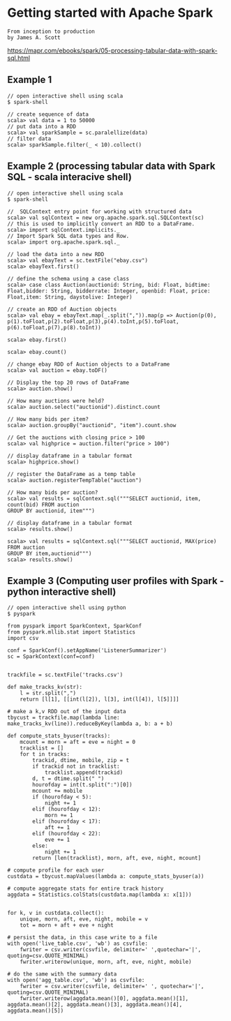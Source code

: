 # Getting started with Apache Spark
	From inception to production
	by James A. Scott

<https://mapr.com/ebooks/spark/05-processing-tabular-data-with-spark-sql.html>

## Example 1
	// open interactive shell using scala
	$ spark-shell

	// create sequence of data 
	scala> val data = 1 to 50000
	// put data into a RDD
	scala> val sparkSample = sc.paralellize(data)
	// filter data 
	scala> sparkSample.filter(_ < 10).collect()


## Example 2 (processing tabular data with Spark SQL - scala interacive shell)
	
	// open interactive shell using scala
	$ spark-shell

	//  SQLContext entry point for working with structured data
	scala> val sqlContext = new org.apache.spark.sql.SQLContext(sc)
	// this is used to implicitly convert an RDD to a DataFrame.
	scala> import sqlContext.implicits._
	// Import Spark SQL data types and Row.
	scala> import org.apache.spark.sql._

	// load the data into a new RDD	
	scala> val ebayText = sc.textFile("ebay.csv")
	scala> ebayText.first()

	// define the schema using a case class
	scala> case class Auction(auctionid: String, bid: Float, bidtime: Float,bidder: String, bidderrate: Integer, openbid: Float, price: Float,item: String, daystolive: Integer)

	// create an RDD of Auction objects
	scala> val ebay = ebayText.map(_.split(",")).map(p => Auction(p(0), p(1).toFloat,p(2).toFloat,p(3),p(4).toInt,p(5).toFloat,
    p(6).toFloat,p(7),p(8).toInt))

	scala> ebay.first()

	scala> ebay.count()

	// change ebay RDD of Auction objects to a DataFrame
	scala> val auction = ebay.toDF()

	// Display the top 20 rows of DataFrame
	scala> auction.show()

	// How many auctions were held?
	scala> auction.select("auctionid").distinct.count

	// How many bids per item?
	scala> auction.groupBy("auctionid", "item").count.show

	// Get the auctions with closing price > 100
	scala> val highprice = auction.filter("price > 100")

	// display dataframe in a tabular format
	scala> highprice.show()

	// register the DataFrame as a temp table
	scala> auction.registerTempTable("auction")

	// How many bids per auction?
	scala> val results = sqlContext.sql("""SELECT auctionid, item,  count(bid) FROM auction
    GROUP BY auctionid, item""")

	// display dataframe in a tabular format
	scala> results.show()

	scala> val results = sqlContext.sql("""SELECT auctionid, MAX(price) FROM auction
    GROUP BY item,auctionid""")
	scala> results.show()

## Example 3 (Computing user profiles with Spark - python interactive shell)

	// open interactive shell using python
	$ pyspark

	from pyspark import SparkContext, SparkConf
	from pyspark.mllib.stat import Statistics
	import csv

	conf = SparkConf().setAppName('ListenerSummarizer')
	sc = SparkContext(conf=conf)


	trackfile = sc.textFile('tracks.csv')

	def make_tracks_kv(str):
    	l = str.split(",")
    	return [l[1], [[int(l[2]), l[3], int(l[4]), l[5]]]]

    # make a k,v RDD out of the input data
    tbycust = trackfile.map(lambda line: make_tracks_kv(line)).reduceByKey(lambda a, b: a + b)

    def compute_stats_byuser(tracks):
	    mcount = morn = aft = eve = night = 0
	    tracklist = []
	    for t in tracks:
	        trackid, dtime, mobile, zip = t
	        if trackid not in tracklist:
	            tracklist.append(trackid)
	        d, t = dtime.split(" ")
	        hourofday = int(t.split(":")[0])
	        mcount += mobile
	        if (hourofday < 5):
	            night += 1
	        elif (hourofday < 12):
	            morn += 1
	        elif (hourofday < 17):
	            aft += 1
	        elif (hourofday < 22):
	            eve += 1
	        else:
	            night += 1
	        return [len(tracklist), morn, aft, eve, night, mcount]

	# compute profile for each user
	custdata = tbycust.mapValues(lambda a: compute_stats_byuser(a))

	# compute aggregate stats for entire track history
	aggdata = Statistics.colStats(custdata.map(lambda x: x[1]))


	for k, v in custdata.collect():
    	unique, morn, aft, eve, night, mobile = v
    	tot = morn + aft + eve + night

    # persist the data, in this case write to a file
    with open('live_table.csv', 'wb') as csvfile:
        fwriter = csv.writer(csvfile, delimiter=' ',quotechar='|', quoting=csv.QUOTE_MINIMAL)
        fwriter.writerow(unique, morn, aft, eve, night, mobile)

    # do the same with the summary data
    with open('agg_table.csv', 'wb') as csvfile:
        fwriter = csv.writer(csvfile, delimiter=' ', quotechar='|', quoting=csv.QUOTE_MINIMAL)
        fwriter.writerow(aggdata.mean()[0], aggdata.mean()[1], aggdata.mean()[2], aggdata.mean()[3], aggdata.mean()[4], aggdata.mean()[5])
